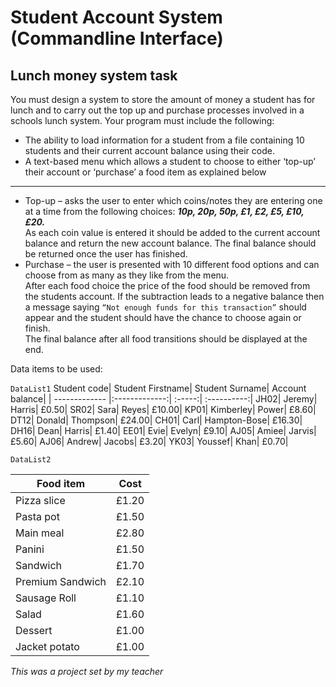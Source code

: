 # Student Account System (Commandline Interface)
## Lunch money system task
You must design a system to store the amount of money a student has for lunch and to carry out the top up and purchase processes involved in a schools lunch system.
Your program must include the following:
*	The ability to load information for a student from a file containing 10 students and their current account balance using their code.
*	A text-based menu which allows a student to choose to either ‘top-up’ their account or ‘purchase’ a food item as explained below
____

* Top-up – asks the user to enter which coins/notes they are entering one at a time from the following choices: ***10p, 20p, 50p, £1, £2, £5, £10, £20.***  
  As each coin value is entered it should be added to the current account balance and return the new account balance.
  The final balance should be returned once the user has finished.
 * Purchase – the user is presented with 10 different food options and can choose from as many as they like from the menu.  
   After each food choice the price of the food should be removed from the students account.
   If the subtraction leads to a negative balance then a message saying `“Not enough funds for this transaction”` should appear and the student should have the chance to choose again or finish.  
   The final balance after all food transitions should be displayed at the end.

Data items to be used:

`DataList1`
Student code|	Student Firstname|	Student Surname|	Account balance|
| ------------- |:-------------:| :-----:| :----------:|
JH02|	Jeremy|	Harris|	£0.50|
SR02|	Sara|	Reyes|	£10.00|
KP01|	Kimberley|	Power|	£8.60|
DT12|	Donald|	Thompson|	£24.00|
CH01|	Carl|	Hampton-Bose|	£16.30|
DH16|	Dean|	Harris|	£1.40|
EE01|	Evie|	Evelyn|	£9.10|
AJ05|	Amiee|	Jarvis|	£5.60|
AJ06|	Andrew|	Jacobs|	£3.20|
YK03|	Youssef|	Khan|	£0.70|

`DataList2`

|Food item|	Cost
| --- |:---:|
Pizza slice|	£1.20|
Pasta pot|	£1.50|
Main meal	|£2.80|
Panini|	£1.50|
Sandwich|£1.70|
Premium Sandwich|	£2.10|
Sausage Roll|	£1.10|
Salad	|£1.60|
Dessert|	£1.00|
Jacket potato|	£1.00|

*This was a project set by my teacher*
